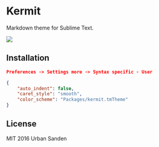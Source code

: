 # Kermit

Markdown theme for Sublime Text.

<img src="https://cloud.githubusercontent.com/assets/307676/19168445/79e89fec-8c10-11e6-9062-dd6bed794af1.png">

## Installation

```json
Preferences -> Settings more -> Syntax specific - User
```

```json
{
    "auto_indent": false,
    "caret_style": "smooth",
    "color_scheme": "Packages/kermit.tmTheme"
}
```

## License

MIT 2016 Urban Sanden